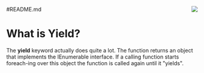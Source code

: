 #README.md
<img src="https://cloud.githubusercontent.com/assets/24455176/22371805/a8f1a662-e4b2-11e6-9dce-a310141b0bc5.png" align="right" />

# What is Yield?
The **yield** keyword actually does quite a lot. The function returns an object that implements the IEnumerable interface. If a calling function starts foreach-ing over this object the function is called again until it "yields". 
